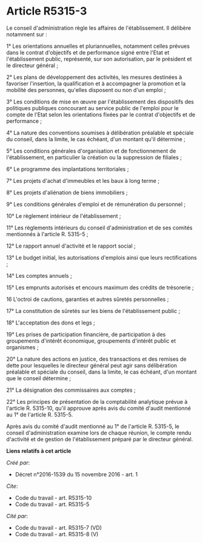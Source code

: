 # Article R5315-3

Le conseil d'administration règle les affaires de l'établissement. Il délibère notamment sur : 

1° Les orientations annuelles et pluriannuelles, notamment celles prévues dans le contrat d'objectifs et de performance signé
entre l'Etat et l'établissement public, représenté, sur son autorisation, par le président et le directeur général ; 

2° Les plans de développement des activités, les mesures destinées à favoriser l'insertion, la qualification et à accompagner
la promotion et la mobilité des personnes, qu'elles disposent ou non d'un emploi ; 

3° Les conditions de mise en œuvre par l'établissement des dispositifs des politiques publiques concourant au service public
de l'emploi pour le compte de l'Etat selon les orientations fixées par le contrat d'objectifs et de performance ; 

4° La nature des conventions soumises à délibération préalable et spéciale du conseil, dans la limite, le cas échéant, d'un
montant qu'il détermine ; 

5° Les conditions générales d'organisation et de fonctionnement de l'établissement, en particulier la création ou la
suppression de filiales ; 

6° Le programme des implantations territoriales ; 

7° Les projets d'achat d'immeubles et les baux à long terme ; 

8° Les projets d'aliénation de biens immobiliers ; 

9° Les conditions générales d'emploi et de rémunération du personnel ; 

10° Le règlement intérieur de l'établissement ; 

11° Les règlements intérieurs du conseil d'administration et de ses comités mentionnés à l'article R. 5315-5 ; 

12° Le rapport annuel d'activité et le rapport social ; 

13° Le budget initial, les autorisations d'emplois ainsi que leurs rectifications ; 

14° Les comptes annuels ; 

15° Les emprunts autorisés et encours maximum des crédits de trésorerie ; 

16 L'octroi de cautions, garanties et autres sûretés personnelles ; 

17° La constitution de sûretés sur les biens de l'établissement public ; 

18° L'acceptation des dons et legs ; 

19° Les prises de participation financière, de participation à des groupements d'intérêt économique, groupements d'intérêt
public et organismes ; 

20° La nature des actions en justice, des transactions et des remises de dette pour lesquelles le directeur général peut agir
sans délibération préalable et spéciale du conseil, dans la limite, le cas échéant, d'un montant que le conseil détermine ; 

21° La désignation des commissaires aux comptes ; 

22° Les principes de présentation de la comptabilité analytique prévue à l'article R. 5315-10, qu'il approuve après avis du
comité d'audit mentionné au 1° de l'article R. 5315-5. 

Après avis du comité d'audit mentionné au 1° de l'article R. 5315-5, le conseil d'administration examine lors de chaque
réunion, le compte rendu d'activité et de gestion de l'établissement préparé par le directeur général.

**Liens relatifs à cet article**

_Créé par_:

  - Décret n°2016-1539 du 15 novembre 2016 - art. 1

_Cite_:

  - Code du travail - art. R5315-10
  - Code du travail - art. R5315-5

_Cité par_:

  - Code du travail - art. R5315-7 (VD)
  - Code du travail - art. R5315-8 (V)
